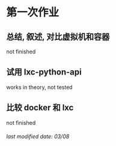 # 第一次作业

## 总结, 叙述, 对比虚拟机和容器

not finished

## 试用 lxc-python-api

works in theory, not tested

## 比较 docker 和 lxc

not finished

###### last modified date: 03/08
